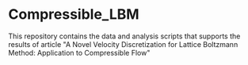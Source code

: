 # Compressible_LBM
This repository contains the data and analysis scripts that supports the results of article "A Novel Velocity Discretization for Lattice Boltzmann Method: Application to Compressible Flow"
